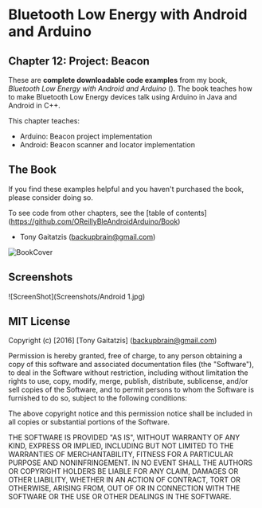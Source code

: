 Bluetooth Low Energy with Android and Arduino
========================================================
Chapter 12: Project: Beacon
---------------------------------------------

These are **complete downloadable code examples** from my book, _Bluetooth Low Energy with Android and Arduino_ (<url>).  The book teaches how to make Bluetooth Low Energy devices talk using Arduino in Java and Android in C++.

This chapter teaches:
* Arduino: Beacon project implementation
* Android: Beacon scanner and locator implementation

The Book
------------
If you find these examples helpful and you haven't purchased the book, please consider doing so.

To see code from other chapters, see the [table of contents] (https://github.com/OReillyBleAndroidArduino/Book)

- Tony Gaitatzis (<backupbrain@gmail.com>)

![BookCover](https://github.com/OReillyBleAndroidArduino/Book/blob/master/Bluetooth%20Low%20Energy%20with%20Android%20and%20Arduino%20Cover.png)

Screenshots
-----------


![ScreenShot](Screenshots/Android 1.jpg)


MIT License
------------

Copyright (c) [2016] [Tony Gaitatzis] (<backupbrain@gmail.com>)

Permission is hereby granted, free of charge, to any person obtaining a copy
of this software and associated documentation files (the "Software"), to deal
in the Software without restriction, including without limitation the rights
to use, copy, modify, merge, publish, distribute, sublicense, and/or sell
copies of the Software, and to permit persons to whom the Software is
furnished to do so, subject to the following conditions:

The above copyright notice and this permission notice shall be included in all
copies or substantial portions of the Software.

THE SOFTWARE IS PROVIDED "AS IS", WITHOUT WARRANTY OF ANY KIND, EXPRESS OR
IMPLIED, INCLUDING BUT NOT LIMITED TO THE WARRANTIES OF MERCHANTABILITY,
FITNESS FOR A PARTICULAR PURPOSE AND NONINFRINGEMENT. IN NO EVENT SHALL THE
AUTHORS OR COPYRIGHT HOLDERS BE LIABLE FOR ANY CLAIM, DAMAGES OR OTHER
LIABILITY, WHETHER IN AN ACTION OF CONTRACT, TORT OR OTHERWISE, ARISING FROM,
OUT OF OR IN CONNECTION WITH THE SOFTWARE OR THE USE OR OTHER DEALINGS IN THE
SOFTWARE.